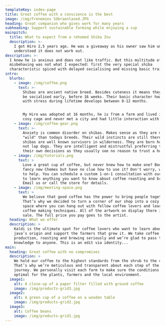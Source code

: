 ```yaml
---
templateKey: index-page
title: Great coffee with a conscience is the best
image: /img/Frenemies Sõbraenlased.JPG
heading: Great companion who gives work for many years
subheading: Support sustainable farming while enjoying a cup
mainpitch:
  title: What to expect from a rehomed Shiba Inu
  description: >-
    I got Hiro 2,5 years ago. He was a giveaway as his owner saw him unhappy and
    understood it does not work out. 
description: >-
  I knew he is anxious and does not like traffic. But this multitude of
  misbehaving was not what I expected: first the very special shiba
  characteristic spiced with delayed socialising and missing basic training. 
intro:
  blurbs:
    - image: /img/coffee.png
      text: >-
        Shibas are ancient native breed. Besides cuteness it means they have to
        be socialised early, before 16 weeks. Their basic character how to cope
        with stress during lifetime develops between 8-12 months. 


        My Hiro was adopted at 16 months, he is from a farm and lived in a big
        cosy cage and never met a city and had little interaction with humans.
    - image: /img/coffee-gear.png
      text: >-
        Anxiety is common disorder on shibas. Makes sense as they are more
        "wild" than todays breeds. Their wild instincts are still there and
        shibas are well known survivors in wilderness. They are born hunters,
        not lap dogs. They are intelligent and mistrustful preferring to make
        their own decisions as they usually see no reason to trust a human.
    - image: /img/tutorials.png
      text: >
        Love a great cup of coffee, but never knew how to make one? Bought a
        fancy new Chemex but have no clue how to use it? Don't worry, we’re here
        to help. You can schedule a custom 1-on-1 consultation with our baristas
        to learn anything you want to know about coffee roasting and brewing.
        Email us or call the store for details.
    - image: /img/meeting-space.png
      text: >
        We believe that good coffee has the power to bring people together.
        That’s why we decided to turn a corner of our shop into a cozy meeting
        space where you can hang out with fellow coffee lovers and learn about
        coffee making techniques. All of the artwork on display there is for
        sale. The full price you pay goes to the artist.
  heading: What we offer
  description: >
    Kaldi is the ultimate spot for coffee lovers who want to learn about their
    java’s origin and support the farmers that grew it. We take coffee
    production, roasting and brewing seriously and we’re glad to pass that
    knowledge to anyone. This is an edit via identity...
main:
  heading: Great coffee with no compromises
  description: >
    We hold our coffee to the highest standards from the shrub to the cup.
    That’s why we’re meticulous and transparent about each step of the coffee’s
    journey. We personally visit each farm to make sure the conditions are
    optimal for the plants, farmers and the local environment.
  image1:
    alt: A close-up of a paper filter filled with ground coffee
    image: /img/products-grid3.jpg
  image2:
    alt: A green cup of a coffee on a wooden table
    image: /img/products-grid2.jpg
  image3:
    alt: Coffee beans
    image: /img/products-grid1.jpg
---
```


